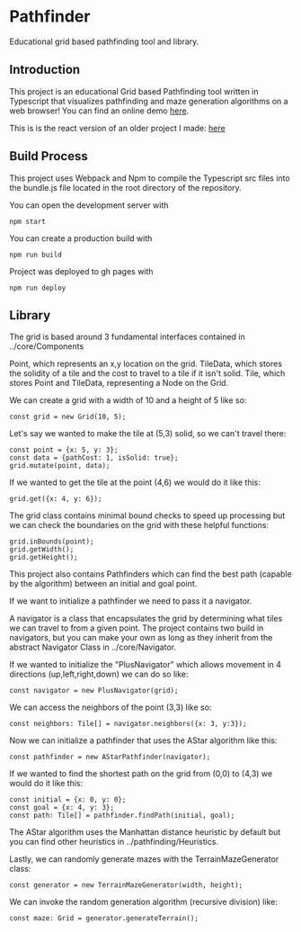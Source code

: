 # Pathfinder

Educational grid based pathfinding tool and library.

## Introduction

This project is an educational Grid based Pathfinding tool written in Typescript that visualizes pathfinding and maze generation algorithms on a web browser! You can find an online demo [here](https://josephprichard.github.io/PathfinderReact).

This is is the react version of an older project I made: [here](https://github.com/JosephPrichard/PathfindingVisualizer)

## Build Process

This project uses Webpack and Npm to compile the Typescript src files into the bundle.js file located in the root directory of the repository. 

You can open the development server with
```
npm start
```

You can create a production build with
```
npm run build
```

Project was deployed to gh pages with 
```
npm run deploy
```

## Library

The grid is based around 3 fundamental interfaces contained in ../core/Components

Point, which represents an x,y location on the grid.
TileData, which stores the solidity of a tile and the cost to travel to a tile if it isn't solid.
Tile, which stores Point and TileData, representing a Node on the Grid.

We can create a grid with a width of 10 and a height of 5 like so:
```
const grid = new Grid(10, 5);
```

Let's say we wanted to make the tile at (5,3) solid, so we can't travel there:
```
const point = {x: 5, y: 3};
const data = {pathCost: 1, isSolid: true};
grid.mutate(point, data);
```

If we wanted to get the tile at the point (4,6) we would do it like this:
```
grid.get({x: 4, y: 6});
```

The grid class contains minimal bound checks to speed up processing but we can check the boundaries on 
the grid with these helpful functions:
```
grid.inBounds(point);
grid.getWidth();
grid.getHeight();
```

This project also contains Pathfinders which can find the best path (capable by the algorithm) between an initial and goal point.

If we want to initialize a pathfinder we need to pass it a navigator.

A navigator is a class that encapsulates the grid by determining what tiles we can travel to from a given point. The project
contains two build in navigators, but you can make your own as long as they inherit from the abstract Navigator Class in ../core/Navigator.

If we wanted to initialize the "PlusNavigator" which allows movement in 4 directions (up,left,right,down) we can do so like:
```
const navigator = new PlusNavigator(grid);
```

We can access the neighbors of the point (3,3) like so:
```
const neighbors: Tile[] = navigator.neighbors({x: 3, y:3});
```

Now we can initialize a pathfinder that uses the AStar algorithm like this:
```
const pathfinder = new AStarPathfinder(navigator);
```

If we wanted to find the shortest path on the grid from (0,0) to (4,3) we would do it like this:
```
const initial = {x: 0, y: 0};
const goal = {x: 4, y: 3};
const path: Tile[] = pathfinder.findPath(initial, goal);
```

The AStar algorithm uses the Manhattan distance heuristic by default but you can find other heuristics in ../pathfinding/Heuristics.

Lastly, we can randomly generate mazes with the TerrainMazeGenerator class:
```
const generator = new TerrainMazeGenerator(width, height);
```

We can invoke the random generation algorithm (recursive division) like:
```
const maze: Grid = generator.generateTerrain();
```
